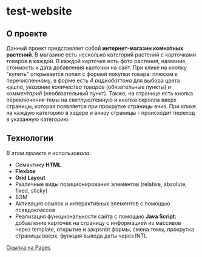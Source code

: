 # test-website
## О проекте
Данный проект представляет собой **интернет-магазин комнатных растений**. В магазине есть несколько категорий растений с карточками товаров в каждой. В каждой карточке есть фото растения, название, стоимость и дата добавления карточки на сайт. При клике на кнопку "купить" открывается попап с формой покупки товара: плюсом к перечисленному, в форме есть *4 радиобаттона* для выбора цвета кашпо, *указание количества товаров* (обязательные пункты) и *комментарий* (необязательный пункт).
Также, на странице есть кнопка переключения темы на светлую/темную и кнопка скролла вверх страницы, которая появляется при прокрутке страницы вниз.
При клике на каждую категорию в хэдере и внизу страницы - происходит переход в указанную категорию.

## Технологии

_В этом проекте я использовала:_

* Семантику **HTML**
* **Flexbox**
* **Grid Layout**
* Различные виды позиционирования элементов (relative, absolute, fixed, sticky)
* БЭМ 
* Активация ссылок и интерактивных элементов с помощью псевдоклассов
* Реализация функциональности сайта с помощью **Java Script**: добавление карточек на страницу с информацией из массивов через template, открытие и закрsnbt формы, смена темы, прокрутка страницы вверх, функция вывода даты через INTL


[Ссылка на Pages](https://angelina-bogush.github.io/test-website/)